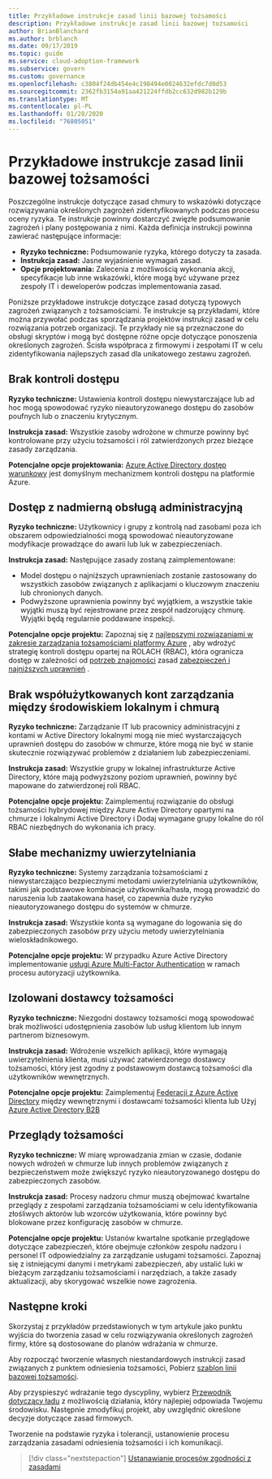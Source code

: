 ```yaml
---
title: Przykładowe instrukcje zasad linii bazowej tożsamości
description: Przykładowe instrukcje zasad linii bazowej tożsamości
author: BrianBlanchard
ms.author: brblanch
ms.date: 09/17/2019
ms.topic: guide
ms.service: cloud-adoption-framework
ms.subservice: govern
ms.custom: governance
ms.openlocfilehash: c3804f24db454e4c198494e0024632efdc7d0d53
ms.sourcegitcommit: 2362fb3154a91aa421224ffdb2cc632d982b129b
ms.translationtype: MT
ms.contentlocale: pl-PL
ms.lasthandoff: 01/28/2020
ms.locfileid: "76805051"
---
```

# <a name="identity-baseline-sample-policy-statements"></a>Przykładowe instrukcje zasad linii bazowej tożsamości

Poszczególne instrukcje dotyczące zasad chmury to wskazówki dotyczące rozwiązywania określonych zagrożeń zidentyfikowanych podczas procesu oceny ryzyka. Te instrukcje powinny dostarczyć zwięzłe podsumowanie zagrożeń i plany postępowania z nimi. Każda definicja instrukcji powinna zawierać następujące informacje:

- **Ryzyko techniczne:** Podsumowanie ryzyka, którego dotyczy ta zasada.
- **Instrukcja zasad:** Jasne wyjaśnienie wymagań zasad.
- **Opcje projektowania:** Zalecenia z możliwością wykonania akcji, specyfikacje lub inne wskazówki, które mogą być używane przez zespoły IT i deweloperów podczas implementowania zasad.

Poniższe przykładowe instrukcje dotyczące zasad dotyczą typowych zagrożeń związanych z tożsamościami. Te instrukcje są przykładami, które można przywołać podczas sporządzania projektów instrukcji zasad w celu rozwiązania potrzeb organizacji. Te przykłady nie są przeznaczone do obsługi skryptów i mogą być dostępne różne opcje dotyczące ponoszenia określonych zagrożeń. Ścisła współpraca z firmowymi i zespołami IT w celu zidentyfikowania najlepszych zasad dla unikatowego zestawu zagrożeń.

## <a name="lack-of-access-controls"></a>Brak kontroli dostępu

**Ryzyko techniczne:** Ustawienia kontroli dostępu niewystarczające lub ad hoc mogą spowodować ryzyko nieautoryzowanego dostępu do zasobów poufnych lub o znaczeniu krytycznym.

**Instrukcja zasad:** Wszystkie zasoby wdrożone w chmurze powinny być kontrolowane przy użyciu tożsamości i ról zatwierdzonych przez bieżące zasady zarządzania.

**Potencjalne opcje projektowania:** [Azure Active Directory dostęp warunkowy](https://docs.microsoft.com/azure/active-directory/conditional-access/overview) jest domyślnym mechanizmem kontroli dostępu na platformie Azure.

## <a name="overprovisioned-access"></a>Dostęp z nadmierną obsługą administracyjną

**Ryzyko techniczne:** Użytkownicy i grupy z kontrolą nad zasobami poza ich obszarem odpowiedzialności mogą spowodować nieautoryzowane modyfikacje prowadzące do awarii lub luk w zabezpieczeniach.

**Instrukcja zasad:** Następujące zasady zostaną zaimplementowane:

- Model dostępu o najniższych uprawnieniach zostanie zastosowany do wszystkich zasobów związanych z aplikacjami o kluczowym znaczeniu lub chronionych danych.
- Podwyższone uprawnienia powinny być wyjątkiem, a wszystkie takie wyjątki muszą być rejestrowane przez zespół nadzorujący chmurę. Wyjątki będą regularnie poddawane inspekcji.

**Potencjalne opcje projektu:** Zapoznaj się z [najlepszymi rozwiązaniami w zakresie zarządzania tożsamościami platformy Azure](https://docs.microsoft.com/azure/security/azure-security-identity-management-best-practices) , aby wdrożyć strategię kontroli dostępu opartej na ROLACH (RBAC), która ogranicza dostęp w zależności od [potrzeb znajomości](https://wikipedia.org/wiki/Need_to_know) zasad [zabezpieczeń i najniższych uprawnień](https://wikipedia.org/wiki/Principle_of_least_privilege) .

## <a name="lack-of-shared-management-accounts-between-on-premises-and-the-cloud"></a>Brak współużytkowanych kont zarządzania między środowiskiem lokalnym i chmurą

**Ryzyko techniczne:** Zarządzanie IT lub pracownicy administracyjni z kontami w Active Directory lokalnymi mogą nie mieć wystarczających uprawnień dostępu do zasobów w chmurze, które mogą nie być w stanie skutecznie rozwiązywać problemów z działaniem lub zabezpieczeniami.

**Instrukcja zasad:** Wszystkie grupy w lokalnej infrastrukturze Active Directory, które mają podwyższony poziom uprawnień, powinny być mapowane do zatwierdzonej roli RBAC.

**Potencjalne opcje projektu:** Zaimplementuj rozwiązanie do obsługi tożsamości hybrydowej między Azure Active Directory opartymi na chmurze i lokalnymi Active Directory i Dodaj wymagane grupy lokalne do ról RBAC niezbędnych do wykonania ich pracy.

## <a name="weak-authentication-mechanisms"></a>Słabe mechanizmy uwierzytelniania

**Ryzyko techniczne:** Systemy zarządzania tożsamościami z niewystarczająco bezpiecznymi metodami uwierzytelniania użytkowników, takimi jak podstawowe kombinacje użytkownika/hasła, mogą prowadzić do naruszenia lub zaatakowana haseł, co zapewnia duże ryzyko nieautoryzowanego dostępu do systemów w chmurze.

**Instrukcja zasad:** Wszystkie konta są wymagane do logowania się do zabezpieczonych zasobów przy użyciu metody uwierzytelniania wieloskładnikowego.

**Potencjalne opcje projektu:** W przypadku Azure Active Directory implementowanie [usługi Azure Multi-Factor Authentication](https://docs.microsoft.com/azure/active-directory/authentication/concept-mfa-howitworks) w ramach procesu autoryzacji użytkownika.

## <a name="isolated-identity-providers"></a>Izolowani dostawcy tożsamości

**Ryzyko techniczne:** Niezgodni dostawcy tożsamości mogą spowodować brak możliwości udostępnienia zasobów lub usług klientom lub innym partnerom biznesowym.

**Instrukcja zasad:** Wdrożenie wszelkich aplikacji, które wymagają uwierzytelnienia klienta, musi używać zatwierdzonego dostawcy tożsamości, który jest zgodny z podstawowym dostawcą tożsamości dla użytkowników wewnętrznych.

**Potencjalne opcje projektu:** Zaimplementuj [Federacji z Azure Active Directory](https://docs.microsoft.com/azure/active-directory/hybrid/whatis-fed) między wewnętrznymi i dostawcami tożsamości klienta lub Użyj [Azure Active Directory B2B](https://docs.microsoft.com/azure/active-directory/b2b/what-is-b2b)

## <a name="identity-reviews"></a>Przeglądy tożsamości

**Ryzyko techniczne:** W miarę wprowadzania zmian w czasie, dodanie nowych wdrożeń w chmurze lub innych problemów związanych z bezpieczeństwem może zwiększyć ryzyko nieautoryzowanego dostępu do zabezpieczonych zasobów.

**Instrukcja zasad:** Procesy nadzoru chmur muszą obejmować kwartalne przeglądy z zespołami zarządzania tożsamościami w celu identyfikowania złośliwych aktorów lub wzorców użytkowania, które powinny być blokowane przez konfigurację zasobów w chmurze.

**Potencjalne opcje projektu:** Ustanów kwartalne spotkanie przeglądowe dotyczące zabezpieczeń, które obejmuje członków zespołu nadzoru i personel IT odpowiedzialny za zarządzanie usługami tożsamości. Zapoznaj się z istniejącymi danymi i metrykami zabezpieczeń, aby ustalić luki w bieżącym zarządzaniu tożsamościami i narzędziach, a także zasady aktualizacji, aby skorygować wszelkie nowe zagrożenia.

## <a name="next-steps"></a>Następne kroki

Skorzystaj z przykładów przedstawionych w tym artykule jako punktu wyjścia do tworzenia zasad w celu rozwiązywania określonych zagrożeń firmy, które są dostosowane do planów wdrażania w chmurze.

Aby rozpocząć tworzenie własnych niestandardowych instrukcji zasad związanych z punktem odniesienia tożsamości, Pobierz [szablon linii bazowej tożsamości](./template.md).

Aby przyspieszyć wdrażanie tego dyscypliny, wybierz [Przewodnik dotyczący ładu](../guides/index.md) z możliwością działania, który najlepiej odpowiada Twojemu środowisku. Następnie zmodyfikuj projekt, aby uwzględnić określone decyzje dotyczące zasad firmowych.

Tworzenie na podstawie ryzyka i tolerancji, ustanowienie procesu zarządzania zasadami odniesienia tożsamości i ich komunikacji.

> [!div class="nextstepaction"]
> [Ustanawianie procesów zgodności z zasadami](./compliance-processes.md)
